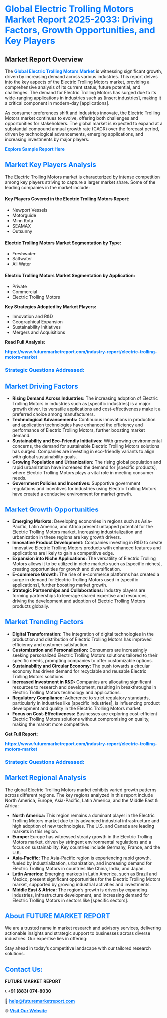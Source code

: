 <h1 style="color: #007BFF;">Global Electric Trolling Motors Market Report 2025-2033: Driving Factors, Growth Opportunities, and Key Players</h1>

<section id="overview">
<h2>Market Report Overview</h2>
<p>The <a href="https://www.futuremarketreport.com/industry-report/electric-trolling-motors-market" style="color: #007BFF; text-decoration: none;"><strong>Global Electric Trolling Motors Market</strong></a> is witnessing significant growth, driven by increasing demand across various industries. This report delves into the key aspects of the Electric Trolling Motors market, providing a comprehensive analysis of its current status, future potential, and challenges. The demand for Electric Trolling Motors has surged due to its wide-ranging applications in industries such as [insert industries], making it a critical component in modern-day [applications].</p>
<p>As consumer preferences shift and industries innovate, the Electric Trolling Motors market continues to evolve, offering both challenges and opportunities for stakeholders. The global market is expected to expand at a substantial compound annual growth rate (CAGR) over the forecast period, driven by technological advancements, emerging applications, and increasing investments by major players.</p>
</section>

<section id="overview">
<p><a href="https://www.futuremarketreport.com/request-sample/reportId=124699" style="color: #007BFF; text-decoration: none;"><strong>Explore Sample Report Here</strong></a></p>
</section>

<section id="key-players">
<h2 style="color: #007BFF;">Market Key Players Analysis</h2>
<p>The Electric Trolling Motors market is characterized by intense competition among key players striving to capture a larger market share. Some of the leading companies in the market include:</p>
<h4>Key Players Covered in the Electric Trolling Motors Report:</h4>
<ul><li>Newport Vessels</li><li>Motorguide</li><li>Minn Kota</li><li>SEAMAX</li><li>Outsunny</li></ul>
<h4>Electric Trolling Motors Market Segmentation by Type:</h4>
<ul><li>Freshwater</li><li>Saltwater</li><li>All Water</li></ul>

<h4>Electric Trolling Motors Market Segmentation by Application:</h4>
<ul><li>Private</li><li>Commercial</li><li>Electric Trolling Motors</li></ul>
<p><strong>Key Strategies Adopted by Market Players:</strong></p>
<ul>
<li>Innovation and R&D</li>
<li>Geographical Expansion</li>
<li>Sustainability Initiatives</li>
<li>Mergers and Acquisitions</li>
</ul>
</section>

<section>
<p><strong>Read Full Analysis: </strong></p><a href="https://www.futuremarketreport.com/industry-report/electric-trolling-motors-market" style="color: #007BFF; text-decoration: none;"><strong>https://www.futuremarketreport.com/industry-report/electric-trolling-motors-market</strong></a>
<h3 style="color: #007BFF;">Strategic Questions Addressed:</h3>
</section>

<section id="driving-factors">
<h2 style="color: #007BFF;">Market Driving Factors</h2>
<ul>
<li><strong>Rising Demand Across Industries:</strong> The increasing adoption of Electric Trolling Motors in industries such as [specific industries] is a major growth driver. Its versatile applications and cost-effectiveness make it a preferred choice among manufacturers.</li>
<li><strong>Technological Advancements:</strong> Continuous innovations in production and application technologies have enhanced the efficiency and performance of Electric Trolling Motors, further boosting market demand.</li>
<li><strong>Sustainability and Eco-Friendly Initiatives:</strong> With growing environmental concerns, the demand for sustainable Electric Trolling Motors solutions has surged. Companies are investing in eco-friendly variants to align with global sustainability goals.</li>
<li><strong>Growing Population and Urbanization:</strong> The rising global population and rapid urbanization have increased the demand for [specific products], where Electric Trolling Motors plays a vital role in meeting consumer needs.</li>
<li><strong>Government Policies and Incentives:</strong> Supportive government regulations and incentives for industries using Electric Trolling Motors have created a conducive environment for market growth.</li>
</ul>
</section>

<section id="growth-opportunities">
<h2 style="color: #007BFF;">Market Growth Opportunities</h2>
<ul>
<li><strong>Emerging Markets:</strong> Developing economies in regions such as Asia-Pacific, Latin America, and Africa present untapped potential for the Electric Trolling Motors market. Increasing industrialization and urbanization in these regions are key growth drivers.</li>
<li><strong>Innovative Product Development:</strong> Companies investing in R&D to create innovative Electric Trolling Motors products with enhanced features and applications are likely to gain a competitive edge.</li>
<li><strong>Expansion into Niche Applications:</strong> The versatility of Electric Trolling Motors allows it to be utilized in niche markets such as [specific niches], creating opportunities for growth and diversification.</li>
<li><strong>E-commerce Growth:</strong> The rise of e-commerce platforms has created a surge in demand for Electric Trolling Motors used in [specific applications], further boosting market growth.</li>
<li><strong>Strategic Partnerships and Collaborations:</strong> Industry players are forming partnerships to leverage shared expertise and resources, driving the development and adoption of Electric Trolling Motors products globally.</li>
</ul>
</section>

<section id="trending-factors">
<h2 style="color: #007BFF;">Market Trending Factors</h2>
<ul>
<li><strong>Digital Transformation:</strong> The integration of digital technologies in the production and distribution of Electric Trolling Motors has improved efficiency and customer satisfaction.</li>
<li><strong>Customization and Personalization:</strong> Consumers are increasingly seeking personalized Electric Trolling Motors solutions tailored to their specific needs, prompting companies to offer customizable options.</li>
<li><strong>Sustainability and Circular Economy:</strong> The push towards a circular economy has driven demand for recyclable and reusable Electric Trolling Motors solutions.</li>
<li><strong>Increased Investment in R&D:</strong> Companies are allocating significant resources to research and development, resulting in breakthroughs in Electric Trolling Motors technology and applications.</li>
<li><strong>Regulatory Compliance:</strong> Adherence to strict regulatory standards, particularly in industries like [specific industries], is influencing product development and quality in the Electric Trolling Motors market.</li>
<li><strong>Focus on Cost-Effectiveness:</strong> Businesses are exploring cost-efficient Electric Trolling Motors solutions without compromising on quality, making the market more competitive.</li>
</ul>
</section>

<section>
<p><strong>Get Full Report: </strong></p><a href="https://www.futuremarketreport.com/industry-report/electric-trolling-motors-market" style="color: #007BFF; text-decoration: none;"><strong>https://www.futuremarketreport.com/industry-report/electric-trolling-motors-market</strong></a>
<h3 style="color: #007BFF;">Strategic Questions Addressed:</h3>
</section>


<section id="regional-analysis">
<h2 style="color: #007BFF;">Market Regional Analysis</h2>
<p>The global Electric Trolling Motors market exhibits varied growth patterns across different regions. The key regions analyzed in this report include North America, Europe, Asia-Pacific, Latin America, and the Middle East & Africa:</p>
<ul>
<li><strong>North America:</strong> This region remains a dominant player in the Electric Trolling Motors market due to its advanced industrial infrastructure and high adoption of new technologies. The U.S. and Canada are leading markets in this region.</li>
<li><strong>Europe:</strong> Europe has witnessed steady growth in the Electric Trolling Motors market, driven by stringent environmental regulations and a focus on sustainability. Key countries include Germany, France, and the U.K.</li>
<li><strong>Asia-Pacific:</strong> The Asia-Pacific region is experiencing rapid growth, fueled by industrialization, urbanization, and increasing demand for Electric Trolling Motors in countries like China, India, and Japan.</li>
<li><strong>Latin America:</strong> Emerging markets in Latin America, such as Brazil and Mexico, present significant opportunities for the Electric Trolling Motors market, supported by growing industrial activities and investments.</li>
<li><strong>Middle East & Africa:</strong> The region’s growth is driven by expanding industries, infrastructure development, and increasing demand for Electric Trolling Motors in sectors like [specific sectors].</li>
</ul>
</section>

<footer>
<h2 style="color: #007BFF;">About FUTURE MARKET REPORT</h2>
<p>We are a trusted name in market research and advisory services, delivering actionable insights and strategic support to businesses across diverse industries. Our expertise lies in offering:</p>

<p>Stay ahead in today’s competitive landscape with our tailored research solutions.</p>

<h2 style="color: #007BFF;">Contact Us:</h2>
<p><strong>FUTURE MARKET REPORT</strong></p>
<p>📞 <strong>+91 (883) 074-8030</strong></p>
<p>📧 <strong><a href="mailto:help@futuremarketreport.com" style="color: #007BFF;">help@futuremarketreport.com</a></strong></p>
<p>🌐 <strong><a href="https://www.futuremarketreport.com/" style="color: #007BFF;">Visit Our Website</a></strong></p>
</footer>
